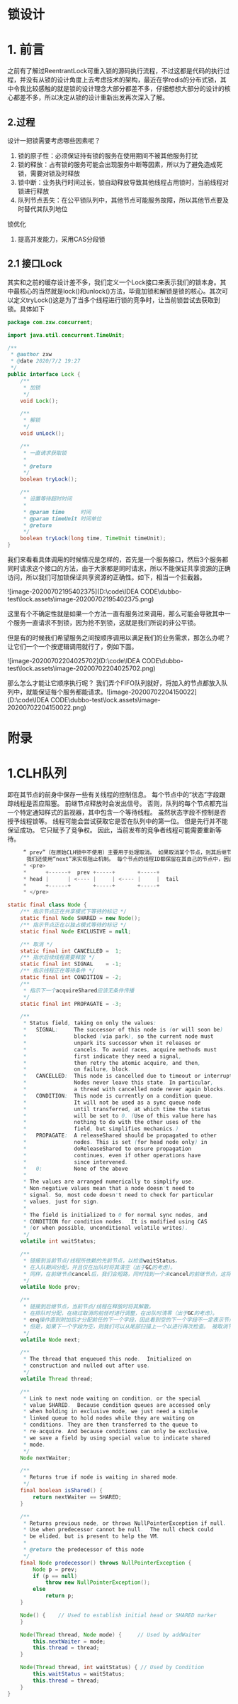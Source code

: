 # 锁设计

# 1\. 前言

之前有了解过ReentrantLock可重入锁的源码执行流程，不过这都是代码的执行过程，并没有从锁的设计角度上去考虑技术的架构，最近在学redis的分布式锁，其中令我比较感触的就是锁的设计理念大部分都差不多，仔细想想大部分的设计的核心都差不多，所以决定从锁的设计重新出发再次深入了解。

## 2.过程

设计一把锁需要考虑哪些因素呢？

1. 锁的原子性：必须保证持有锁的服务在使用期间不被其他服务打扰
2. 锁的释放：占有锁的服务可能会出现服务中断等因素，所以为了避免造成死锁，需要对锁及时释放
3. 锁中断：业务执行时间过长，锁自动释放导致其他线程占用锁时，当前线程对锁进行释放
4. 队列节点丢失：在公平锁队列中，其他节点可能服务故障，所以其他节点要及时替代其队列地位

锁优化

1. 提高并发能力，采用CAS分段锁

## 2.1 接口Lock

其实和之前的缓存设计差不多，我们定义一个Lock接口来表示我们的锁本身。其中最核心的当然就是lock()和unlock()方法，毕竟加锁和解锁是锁的核心。其次可以定义tryLock()这是为了当多个线程进行锁的竞争时，让当前锁尝试去获取到锁。具体如下

```java
package com.zxw.concurrent;

import java.util.concurrent.TimeUnit;

/**
 * @author zxw
 * @date 2020/7/2 19:27
 */
public interface Lock {
    /**
     * 加锁
     */
    void Lock();

    /**
     * 解锁
     */
    void unLock();

    /**
     * 一直请求获取锁
     *
     * @return
     */
    boolean tryLock();

    /**
     * 设置等待超时时间
     *
     * @param time     时间
     * @param timeUnit 时间单位
     * @return
     */
    boolean tryLock(long time, TimeUnit timeUnit);
}
```

我们来看看具体调用的时候情况是怎样的，首先是一个服务接口，然后3个服务都同时请求这个接口的方法，由于大家都是同时请求，所以不能保证共享资源的正确访问，所以我们可加锁保证共享资源的正确性。如下，相当一个拦截器。

![image-20200702195402375](D:\code\IDEA CODE\dubbo-test\lock.assets\image-20200702195402375.png)

这里有个不确定性就是如果一个方法一直有服务过来调用，那么可能会导致其中一个服务一直请求不到锁，因为抢不到锁，这就是我们所说的非公平锁。

但是有的时候我们希望服务之间按顺序调用以满足我们的业务需求，那怎么办呢？让它们一个一个按逻辑调用就行了，例如下面。

![image-20200702204025702](D:\code\IDEA CODE\dubbo-test\lock.assets\image-20200702204025702.png)

那么怎么才能让它顺序执行呢？ 我们弄个FIFO队列就好，将加入的节点都放入队列中，就能保证每个服务都能请求。![image-20200702204150022](D:\code\IDEA CODE\dubbo-test\lock.assets\image-20200702204150022.png)

# 附录

# 1.CLH队列

即在其节点的前身中保存一些有关线程的控制信息。 每个节点中的“状态”字段跟踪线程是否应阻塞。 前继节点释放时会发出信号。 否则，队列的每个节点都充当一个特定通知样式的监视器，其中包含一个等待线程。 虽然状态字段不控制是否授予线程锁等。 线程可能会尝试获取它是否在队列中的第一位。 但是先行并不能保证成功。 它只赋予了竞争权。 因此，当前发布的竞争者线程可能需要重新等待。

```java
	 “ prev”（在原始CLH锁中不使用）主要用于处理取消。 如果取消某个节点，则其后继节点（通常）会重新链接到未取消的前任节点。 有关自旋锁情况下类似机制的说明。
      我们还使用“next”来实现阻止机制。 每个节点的线程ID都保留在其自己的节点中，因此前任通过遍历下一个链接以确定它是哪个线程，来通知下一个节点唤醒。 确定后继者必须避免与新排队的节点竞争以设置其前任节点的“ next”字段。 如有必要，可以通过在节点的后继者为空时原子更新的“tail”向后进行检查来解决此问题。（或者换句话说，next-links是一种优化，因此我们通常不需要向后扫描。）
	 * <pre>
     *      +------+  prev +-----+       +-----+
     * head |      | <---- |     | <---- |     |  tail
     *      +------+       +-----+       +-----+
     * </pre>
```

```java
static final class Node {
    /** 指示节点正在共享模式下等待的标记 */
    static final Node SHARED = new Node();
    /** 指示节点正在以独占模式等待的标记 */
    static final Node EXCLUSIVE = null;

    /** 取消 */
    static final int CANCELLED =  1;
    /** 指示后续线程需要释放 */
    static final int SIGNAL    = -1;
    /** 指示线程正在等待条件 */
    static final int CONDITION = -2;
    /**
     * 指示下一个acquireShared应该无条件传播
     */
    static final int PROPAGATE = -3;

    /**
     * Status field, taking on only the values:
     *   SIGNAL:     The successor of this node is (or will soon be)
     *               blocked (via park), so the current node must
     *               unpark its successor when it releases or
     *               cancels. To avoid races, acquire methods must
     *               first indicate they need a signal,
     *               then retry the atomic acquire, and then,
     *               on failure, block.
     *   CANCELLED:  This node is cancelled due to timeout or interrupt.
     *               Nodes never leave this state. In particular,
     *               a thread with cancelled node never again blocks.
     *   CONDITION:  This node is currently on a condition queue.
     *               It will not be used as a sync queue node
     *               until transferred, at which time the status
     *               will be set to 0. (Use of this value here has
     *               nothing to do with the other uses of the
     *               field, but simplifies mechanics.)
     *   PROPAGATE:  A releaseShared should be propagated to other
     *               nodes. This is set (for head node only) in
     *               doReleaseShared to ensure propagation
     *               continues, even if other operations have
     *               since intervened.
     *   0:          None of the above
     *
     * The values are arranged numerically to simplify use.
     * Non-negative values mean that a node doesn't need to
     * signal. So, most code doesn't need to check for particular
     * values, just for sign.
     *
     * The field is initialized to 0 for normal sync nodes, and
     * CONDITION for condition nodes.  It is modified using CAS
     * (or when possible, unconditional volatile writes).
     */
    volatile int waitStatus;

    /**
     * 链接到当前节点/线程所依赖的先前节点，以检查waitStatus。 
     * 在入队期间分配，并且仅在出队时将其清空（出于GC的考虑）。 
     * 同样，在前继节点cancel后，我们会短路，同时找到一个未cancel的前继节点，这将始终存在，因为根节点从未被取消：只有成功获取后，结点才变为根。 取消的线程永远不会成功获取，并且线程只会取消自身，不会取消任何其他节点。
     */
    volatile Node prev;

    /**
     * 链接到后继节点，当前节点/线程在释放时将其解散。 
     * 在排队时分配，在绕过取消的前任时进行调整，在出队时清零（出于GC的考虑）。
     * enq操作直到附加后才分配前任的下一个字段，因此看到空的下一个字段不一定表示节点在队列末尾。
     * 但是，如果下一个字段为空，则我们可以从尾部扫描上一个以进行再次检查。 被取消节点的下一个字段设置为指向节点本身而不是null，以使isOnSyncQueue的工作更轻松。
     */
    volatile Node next;

    /**
     * The thread that enqueued this node.  Initialized on
     * construction and nulled out after use.
     */
    volatile Thread thread;

    /**
     * Link to next node waiting on condition, or the special
     * value SHARED.  Because condition queues are accessed only
     * when holding in exclusive mode, we just need a simple
     * linked queue to hold nodes while they are waiting on
     * conditions. They are then transferred to the queue to
     * re-acquire. And because conditions can only be exclusive,
     * we save a field by using special value to indicate shared
     * mode.
     */
    Node nextWaiter;

    /**
     * Returns true if node is waiting in shared mode.
     */
    final boolean isShared() {
        return nextWaiter == SHARED;
    }

    /**
     * Returns previous node, or throws NullPointerException if null.
     * Use when predecessor cannot be null.  The null check could
     * be elided, but is present to help the VM.
     *
     * @return the predecessor of this node
     */
    final Node predecessor() throws NullPointerException {
        Node p = prev;
        if (p == null)
            throw new NullPointerException();
        else
            return p;
    }

    Node() {    // Used to establish initial head or SHARED marker
    }

    Node(Thread thread, Node mode) {     // Used by addWaiter
        this.nextWaiter = mode;
        this.thread = thread;
    }

    Node(Thread thread, int waitStatus) { // Used by Condition
        this.waitStatus = waitStatus;
        this.thread = thread;
    }
}
```